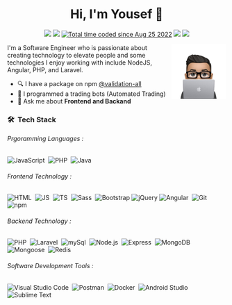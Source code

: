 
<h1 align="center">Hi, I'm Yousef 👋</h1>
<p align="center">
    <a href="https://www.linkedin.com/in/yousefhatem"><img src="https://img.shields.io/badge/linkedin-%230177B5?style=flat&logo=linkedin&logoColor=white"/></a>
    <a href="https://x.com/Yousef26Hatem"><img src="https://img.shields.io/badge/x.com-05122A?style=flat&logo=x"/></a>
    <a href="https://wakatime.com/@YousefHatem"><img src="https://wakatime.com/badge/user/0a45cedb-bdae-41f3-8bca-5101bf18eeab.svg" alt="Total time coded since Aug 25 2022"/></a>
    <a href="https://t.me/Yousef26Hatem"><img src="https://img.shields.io/badge/telegram-%2329aaed?style=flat&logo=telegram&logoColor=white"/></a>
    <a href="https://www.facebook.com/YousefHatemAhmed"><img src="https://img.shields.io/badge/facebook-%230d8cf0?style=flat&logo=facebook&logoColor=white"/></a>
</p>  
  
  <img src="https://github.com/Yousef-Hatem/Yousef-Hatem/blob/main/img.png" align="right" width="25%"/>

I'm a Software Engineer who is passionate about creating technology to elevate people and some technologies I enjoy working with include NodeJS, Angular, PHP, and Laravel.

- 🔍 I have a package on npm [@validation-all](https://www.npmjs.com/package/validation-all)
- 🤖 I programmed a trading bots (Automated Trading)
- 💬 Ask me about **Frontend and Backand**


### 🛠 &nbsp;Tech Stack
###### Prgoramming Languages :
![JavaScript](https://img.shields.io/badge/-JavaScript-05122A?style=flat&logo=javascript)&nbsp;
![PHP](https://img.shields.io/badge/-PHP-05122A?style=flat&logo=php)&nbsp;
![Java](https://img.shields.io/badge/-Java-05122A?style=flat&logo=java&logoColor=FFA518)&nbsp;

###### Frontend Technology :
![HTML](https://img.shields.io/badge/-HTML-05122A?style=flat&logo=HTML5)&nbsp;
![JS](https://img.shields.io/badge/-JavaScript-05122A?style=flat&logo=javascript)&nbsp;
![TS](https://img.shields.io/badge/-TypeScript-05122A?style=flat&logo=typescript)&nbsp;
![Sass](https://img.shields.io/badge/-Sass-05122A?style=flat&logo=Sass)&nbsp;
![Bootstrap](https://img.shields.io/badge/-Bootstrap-05122A?style=flat&logo=bootstrap&logoColor=63D7)
![jQuery](https://img.shields.io/badge/-jQuery-05122A?style=flat&logo=jQuery)
![Angular](https://img.shields.io/badge/-Angular-05122A?style=flat&logo=angular&logoColor=ff3d3d)&nbsp;
![Git](https://img.shields.io/badge/-Git-05122A?style=flat&logo=git)&nbsp;
![npm](https://img.shields.io/badge/-npm-05122A?style=flat&logo=npm)&nbsp;

###### Backend Technology :
![PHP](https://img.shields.io/badge/-PHP-05122A?style=flat&logo=php)&nbsp;
![Laravel](https://img.shields.io/badge/-Laravel-05122A?style=flat&logo=laravel)&nbsp;
![mySql](https://img.shields.io/badge/-MySql-05122A?style=flat&logo=mySql&logoColor=fff)&nbsp;
![Node.js](https://img.shields.io/badge/-Node.js-05122A?style=flat&logo=node.js)&nbsp;
![Express](https://img.shields.io/badge/-Express-05122A?style=flat&logo=express)&nbsp;
![MongoDB](https://img.shields.io/badge/-MongoDB-05122A?style=flat&logo=mongoDB)&nbsp;
![Mongoose](https://img.shields.io/badge/-Mongoose%20ODM-05122A?style=flat&logo=mongoose)&nbsp;
![Redis](https://img.shields.io/badge/-Redis-05122A?logo=redis)&nbsp;

###### Software Development Tools :
![Visual Studio Code](https://img.shields.io/badge/-Visual%20Studio%20Code-05122A?style=flat&logo=visual-studio-code&logoColor=007ACC)&nbsp;
![Postman](https://img.shields.io/badge/-Postman-05122A?style=flat&logo=postman)&nbsp;
![Docker](https://img.shields.io/badge/-Docker-05122A?style=flat&logo=docker)&nbsp;
![Android Studio](https://img.shields.io/badge/-Android%20Studio-05122A?style=flat&logo=android-studio)&nbsp;
![Sublime Text](https://img.shields.io/badge/-Sublime%20Text-05122A?style=flat&logo=sublimetext)&nbsp;

